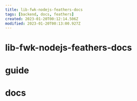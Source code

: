 ```yaml
---
title: lib-fwk-nodejs-feathers-docs
tags: [backend, docs, feathers]
created: 2023-01-20T00:12:14.506Z
modified: 2023-01-20T00:13:00.927Z
---
```


# lib-fwk-nodejs-feathers-docs

# guide

# docs
